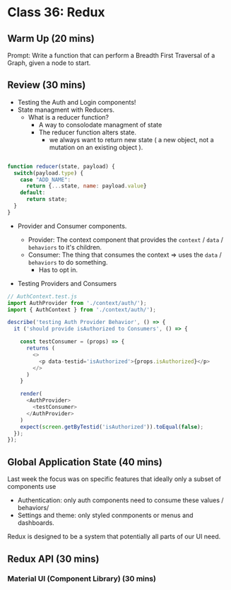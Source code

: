 # Class 36: Redux

## Warm Up (20 mins)

Prompt: Write a function that can perform a Breadth First Traversal of a Graph, given a node to start.

## Review (30 mins)

- Testing the Auth and Login components!
- State managment with Reducers.
  - What is a reducer function?
    - A way to consolodate managment of state
    - The reducer function alters state.
      - we always want to return new state ( a new object, not a mutation on an existing object ).

```javascript

function reducer(state, payload) {
  switch(payload.type) {
    case "ADD_NAME":
      return {...state, name: payload.value}
    default:
      return state;
  }
}
```

- Provider and Consumer components.
  - Provider: The context component that provides the `context` / `data` / `behaviors` to it's children.
  - Consumer: The thing that consumes the context => uses the `data` / `behaviors` to do something.
    - Has to opt in.

- Testing Providers and Consumers

```javascript
// AuthContext.test.js
import AuthProvider from './context/auth/');
import { AuthContext } from './context/auth/');

describe('testing Auth Provider Behavior', () => {
  it ('should provide isAuthorized to Consumers', () => {

    const testConsumer = (props) => {
      returns (
        <>
          <p data-testid='isAuthorized'>{props.isAuthorized}</p>
        </>
      )
    }

    render(
      <AuthProvider>
        <testConsumer>
      </AuthProvider>
    )
    expect(screen.getByTestid('isAuthorized')).toEqual(false);
  });
});
```

## Global Application State (40 mins)

Last week the focus was on specific features that ideally only a subset of components use
  - Authentication: only auth components need to consume these values / behaviors/
  - Settings and theme: only styled conmponents or menus and dashboards.

Redux is designed to be a system that potentially all parts of our UI need.

## Redux API (30 mins)

### Material UI (Component Library) (30 mins)
